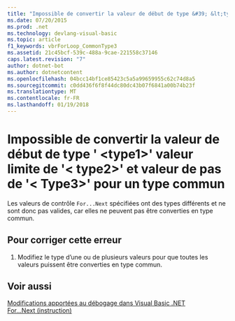 ```yaml
---
title: "Impossible de convertir la valeur de début de type &#39; &lt;type1&gt;&#39; valeur limite de &#39;&lt; type2&gt;&#39; et valeur de pas de &#39;&lt; Type3&gt;&#39; pour un type commun"
ms.date: 07/20/2015
ms.prod: .net
ms.technology: devlang-visual-basic
ms.topic: article
f1_keywords: vbrForLoop_CommonType3
ms.assetid: 21c45bcf-539c-488a-9cae-221558c37146
caps.latest.revision: "7"
author: dotnet-bot
ms.author: dotnetcontent
ms.openlocfilehash: 04bcc14bf1ce85423c5a5a99659955c62c74d8a5
ms.sourcegitcommit: c0dd436f6f8f44dc80dc43b07f6841a00b74b23f
ms.translationtype: MT
ms.contentlocale: fr-FR
ms.lasthandoff: 01/19/2018
---
```

# <a name="cannot-convert-start-value-of-type-39lttype1gt39-limit-value-of-39lttype2gt39-and-step-value-of-39lttype3gt39-to-a-common-type"></a>Impossible de convertir la valeur de début de type &#39; &lt;type1&gt;&#39; valeur limite de &#39;&lt; type2&gt;&#39; et valeur de pas de &#39;&lt; Type3&gt;&#39; pour un type commun
Les valeurs de contrôle `For...Next` spécifiées ont des types différents et ne sont donc pas valides, car elles ne peuvent pas être converties en type commun.  
  
## <a name="to-correct-this-error"></a>Pour corriger cette erreur  
  
1.  Modifiez le type d’une ou de plusieurs valeurs pour que toutes les valeurs puissent être converties en type commun.  
  
## <a name="see-also"></a>Voir aussi  
 [Modifications apportées au débogage dans Visual Basic .NET](http://msdn.microsoft.com/library/0e82bb0d-8bb2-4fe8-87d1-75f24c7cfd75)  
 [For...Next (instruction)](../../visual-basic/language-reference/statements/for-next-statement.md)
